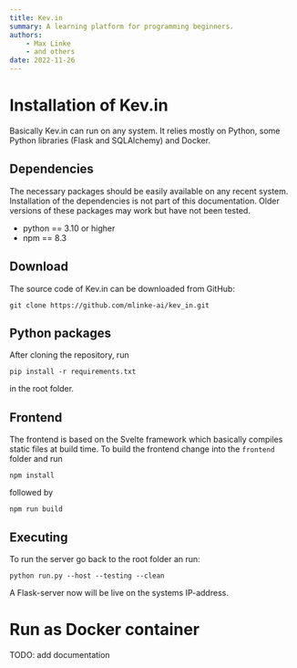 ```yaml
---
title: Kev.in
summary: A learning platform for programming beginners.
authors:
    - Max Linke
    - and others
date: 2022-11-26
---
```


# Installation of Kev.in

Basically Kev.in can run on any system. It relies mostly on Python, some Python libraries (Flask and SQLAlchemy) and Docker.

## Dependencies

The necessary packages should be easily available on any recent system. Installation of the dependencies is not part of this documentation. Older versions of these packages may work but have not been tested.

- python == 3.10 or higher
- npm == 8.3

## Download

The source code of Kev.in can be downloaded from GitHub:

```
git clone https://github.com/mlinke-ai/kev_in.git
```

## Python packages

After cloning the repository, run

```
pip install -r requirements.txt
```

in the root folder.

## Frontend

The frontend is based on the Svelte framework which basically compiles static files at build time. To build the frontend change into the `frontend` folder and run

```
npm install
```

followed by

```
npm run build
```

## Executing

To run the server go back to the root folder an run:
```
python run.py --host --testing --clean
```
A Flask-server now will be live on the systems IP-address.

# Run as Docker container

TODO: add documentation